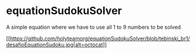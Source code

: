 # equationSudokuSolver
A simple equation where we have to use all 1 to 9 numbers to be solved


[[https://github.com/holyteamorg/equationSudokuSolver/blob/tebinski_br1/desafioEquationSudoku.jpg|alt=octocat]]
